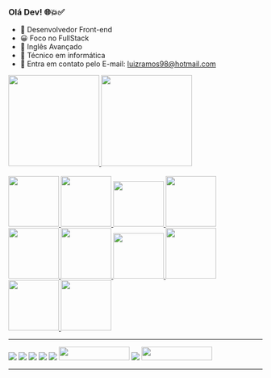 ### Olá Dev! 🌐💥✅
- 🔭 Desenvolvedor Front-end
- 😀 Foco no FullStack
- 🛑 Inglês Avançado
- 🥇 Técnico em informática
- 📩 Entra em contato pelo E-mail: luizramos98@hotmail.com

<div>
   <a href="https://luizhenrique449944">
    <img height="180em" src="https://github-readme-stats.vercel.app/api?username=luizhenrique449944&show_icons=true&theme=radical&include_all_commits=true&count_private=true"/>
    <img height="180em" src="https://github-readme-stats.vercel.app/api/top-langs/?username=luizhenrique449944&layout=compact&langs_count=16&theme=radical"/>
</div>
<div style="display: inline_block"><br>
    <img align="center alt="Luiz-HTML height="100" width="100" src="https://cdn.jsdelivr.net/gh/devicons/devicon/icons/html5/html5-original-wordmark.svg">
    <img align="center alt="Luiz-CSS height="100" width="100" src="https://cdn.jsdelivr.net/gh/devicons/devicon/icons/css3/css3-original-wordmark.svg">
    <img align="center alt="Luiz-JS height="90" width="100" src="https://cdn.jsdelivr.net/gh/devicons/devicon/icons/javascript/javascript-original.svg">
    <img align="center alt="Luiz-GIT height="100" width="100" src="https://cdn.jsdelivr.net/gh/devicons/devicon/icons/git/git-original.svg">
    <img align="center alt="Luiz-REACT height="100" width="100" src="https://cdn.jsdelivr.net/gh/devicons/devicon/icons/react/react-original.svg">
    <img align="center alt="Luiz-NODE.JS height="100" width="100" src="https://cdn.jsdelivr.net/gh/devicons/devicon/icons/nodejs/nodejs-plain.svg">
    <img align="center alt="Luiz-TYPESCRIPT height="90" width="100" src="https://cdn.jsdelivr.net/gh/devicons/devicon/icons/typescript/typescript-original.svg"/>
    <img align="center alt="Luiz-AWS height="100" width="100" src="https://cdn.jsdelivr.net/gh/devicons/devicon/icons/amazonwebservices/amazonwebservices-plain-wordmark.svg">
    <img align="center alt="Luiz-PostgreSQL height="100" width="100" src="https://cdn.jsdelivr.net/gh/devicons/devicon/icons/postgresql/postgresql-original-wordmark.svg"/>
    <img align="center alt="Luiz-PYTHON height="100" width="100" src="https://cdn.jsdelivr.net/gh/devicons/devicon/icons/python/python-original-wordmark.svg"/>
    <hr>
    <div>
        <a href="https://www.instagram.com/luizramos98/"><img src="https://img.shields.io/badge/Instagram-E4405F?style=for-the-badge&logo=instagram&logoColor=white" target="_blank"></a>
        <a href="https://www.linkedin.com/in/luiz-henrique-ramos-a7b997193/"><img src="https://img.shields.io/badge/LinkedIn-0077B5?style=for-the-badge&logo=linkedin&logoColor=white" target="_blank"></a>
        <a href="https://t.me/luizhenrique449944"><img src="https://img.shields.io/badge/Telegram-2CA5E0?style=for-the-badge&logo=telegram&logoColor=white" target="_blank"></a>
        <a href="https://github.com/luizhenrique449944?tab=repositories"><img src="https://img.shields.io/badge/GitHub-100000?style=for-the-badge&logo=github&logoColor=white" target="_blank"></a>
        <a href="https://www.facebook.com/luizhenrique.ramos.376/"><img src="https://img.shields.io/badge/Facebook-1877F2?style=for-the-badge&logo=facebook&logoColor=white" target="_blank"></a>
        <a href="https://br.pinterest.com/luizramos98/_saved/"><img src="https://aleen42.github.io/badges/src/pinterest.svg" target="_blank" height="27" width="140"></a>
        <a href="https://twitter.com/luizhen56479757"><img src="https://img.shields.io/badge/Twitter-1DA1F2?style=for-the-badge&logo=twitter&logoColor=white"></a>
        <a href="https://api.whatsapp.com/send?phone=5512997190026&text=Ol%C3%A1%20!%20Sou%20Desenvolvedor%20Luiz%20Henrique%20Ramos%20!"><img src="https://img.shields.io/badge/WhatsApp-25D366?style=for-the-badge&logo=whatsapp&logoColor=white" target="_blank" height="27" width="140"></a>
        </div>
      <hr>
    
   
